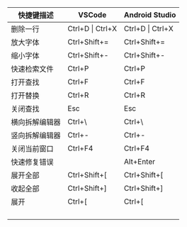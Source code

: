 | 快捷键描述     | VSCode           | Android Studio   |
| -------------- | ---------------- | ---------------- |
| 删除一行       | Ctrl+D \| Ctrl+X | Ctrl+D \| Ctrl+X |
| 放大字体       | Ctrl+Shift+=     | Ctrl+Shift+=     |
| 缩小字体       | Ctrl+Shift+-     | Ctrl+Shift+-     |
| 快速检索文件   | Ctrl+P           | Ctrl+P           |
| 打开查找       | Ctrl+F           | Ctrl+F           |
| 打开替换       | Ctrl+R           | Ctrl+R           |
| 关闭查找       | Esc              | Esc              |
| 横向拆解编辑器 | Ctrl+\           | Ctrl+\           |
| 竖向拆解编辑器 | Ctrl+-           | Ctrl+-           |
| 关闭当前窗口   | Ctrl+F4          | Ctrl+F4          |
| 快速修复错误   |                  | Alt+Enter        |
| 展开全部       | Ctrl+Shift+[     | Ctrl+Shift+[     |
| 收起全部       | Ctrl+Shift+]     | Ctrl+Shift+]     |
| 展开           | Ctrl+[           | Ctrl+[           |
|                |                  |                  |
|                |                  |                  |
|                |                  |                  |
|                |                  |                  |


